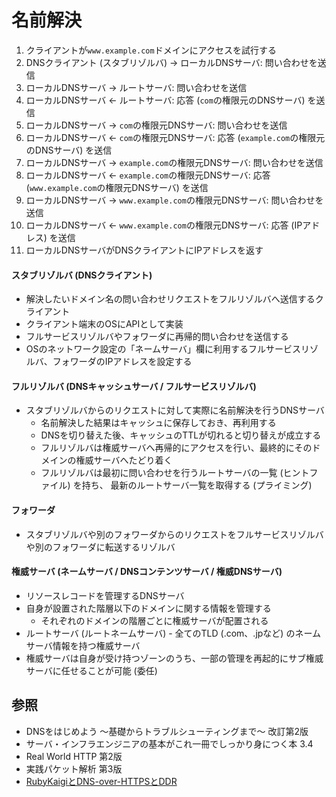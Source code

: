 # 名前解決
1. クライアントが`www.example.com`ドメインにアクセスを試行する
2. DNSクライアント (スタブリゾルバ) -> ローカルDNSサーバ: 問い合わせを送信
3. ローカルDNSサーバ -> ルートサーバ: 問い合わせを送信
4. ローカルDNSサーバ <- ルートサーバ: 応答 (`com`の権限元のDNSサーバ) を送信
5. ローカルDNSサーバ -> `com`の権限元DNSサーバ: 問い合わせを送信
6. ローカルDNSサーバ <- `com`の権限元DNSサーバ: 応答 (`example.com`の権限元のDNSサーバ) を送信
7. ローカルDNSサーバ -> `example.com`の権限元DNSサーバ: 問い合わせを送信
8. ローカルDNSサーバ <- `example.com`の権限元DNSサーバ: 応答 (`www.example.com`の権限元DNSサーバ) を送信
9. ローカルDNSサーバ -> `www.example.com`の権限元DNSサーバ: 問い合わせを送信
10. ローカルDNSサーバ <- `www.example.com`の権限元DNSサーバ: 応答 (IPアドレス) を送信
11. ローカルDNSサーバがDNSクライアントにIPアドレスを返す

#### スタブリゾルバ (DNSクライアント)
- 解決したいドメイン名の問い合わせリクエストをフルリゾルバへ送信するクライアント
- クライアント端末のOSにAPIとして実装
- フルサービスリゾルバやフォワーダに再帰的問い合わせを送信する
- OSのネットワーク設定の「ネームサーバ」欄に利用するフルサービスリゾルバ、フォワーダのIPアドレスを設定する

#### フルリゾルバ (DNSキャッシュサーバ / フルサービスリゾルバ)
- スタブリゾルバからのリクエストに対して実際に名前解決を行うDNSサーバ
  - 名前解決した結果はキャッシュに保存しておき、再利用する
  - DNSを切り替えた後、キャッシュのTTLが切れると切り替えが成立する
  - フルリゾルバは権威サーバへ再帰的にアクセスを行い、最終的にそのドメインの権威サーバへたどり着く
  - フルリゾルバは最初に問い合わせを行うルートサーバの一覧 (ヒントファイル) を持ち、
    最新のルートサーバ一覧を取得する (プライミング)

#### フォワーダ
- スタブリゾルバや別のフォワーダからのリクエストをフルサービスリゾルバや別のフォワーダに転送するリゾルバ

#### 権威サーバ (ネームサーバ / DNSコンテンツサーバ / 権威DNSサーバ)
- リソースレコードを管理するDNSサーバ
- 自身が設置された階層以下のドメインに関する情報を管理する
  - それぞれのドメインの階層ごとに権威サーバが配置される
- ルートサーバ (ルートネームサーバ) - 全てのTLD (.com、.jpなど) のネームサーバ情報を持つ権威サーバ
- 権威サーバは自身が受け持つゾーンのうち、一部の管理を再起的にサブ権威サーバに任せることが可能 (委任)

## 参照
- DNSをはじめよう ～基礎からトラブルシューティングまで～ 改訂第2版
- サーバ・インフラエンジニアの基本がこれ一冊でしっかり身につく本 3.4
- Real World HTTP 第2版
- 実践パケット解析 第3版
- [RubyKaigiとDNS-over-HTTPSとDDR](https://blog.kmc.gr.jp/entry/2023/05/10/165300)
